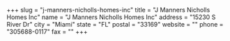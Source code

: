 +++
slug = "j-manners-nicholls-homes-inc"
title = "J Manners Nicholls Homes Inc"
name = "J Manners Nicholls Homes Inc"
address = "15230 S River Dr"
city = "Miami"
state = "FL"
postal = "33169"
website = ""
phone = "305688-0117"
fax = ""
+++
